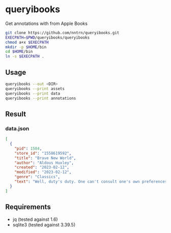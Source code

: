 # queryibooks

Get annotations with from Apple Books

```sh
git clone https://github.com/nntrn/queryibooks.git
EXECPATH=$PWD/queryibooks/queryibooks
chmod a+x $EXECPATH
mkdir -p $HOME/bin
cd $HOME/bin
ln -s $EXECPATH .
```

## Usage

```sh
queryibooks --out <DIR>
queryibooks --print assets
queryibooks --print data
queryibooks --print annotations
```

## Result

### data.json

```json
[
  {
    "pid": 1584,
    "store_id": "1558619592",
    "title": "Brave New World",
    "author": "Aldous Huxley",
    "created": "2023-02-12",
    "modified": "2023-02-12",
    "genre": "Classics",
    "text": "Well, duty's duty. One can't consult one's own preferences. I'm interested in truth, I like science. But truth's a menace, science is a public danger. As dangerous as it's been beneficent"
  }
]
```


## Requirements

- jq (tested against 1.6)
- sqlite3 (tested against 3.39.5)

